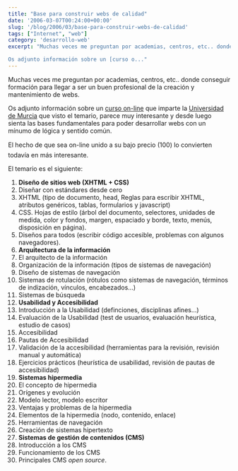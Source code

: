 ```yaml
---
title: "Base para construir webs de calidad"
date: '2006-03-07T00:24:00+00:00'
slug: '/blog/2006/03/base-para-construir-webs-de-calidad'
tags: ["Internet", "web"]
category: 'desarrollo-web'
excerpt: "Muchas veces me preguntan por academias, centros, etc.. donde conseguir formación para llegar a ser un buen profesional de la creación y mantenimiento de webs.

Os adjunto información sobre un [curso o..."
---
```

Muchas veces me preguntan por academias, centros, etc.. donde conseguir formación para llegar a ser un buen profesional de la creación y mantenimiento de webs.

Os adjunto información sobre un [curso on-line](http://www.um.es/estudios/cursos/web/) que imparte la [Universidad de Murcia](http://www.um.es/) que visto el temario, parece muy interesante y desde luego sienta las bases fundamentales para poder desarrollar webs con un mínumo de lógica y sentido común.

El hecho de que sea on-line unido a su bajo precio (100) lo convierten todavía en más interesante.

El temario es el siguiente:

1. **Diseño de sitios web (XHTML + CSS)** 
  1. Diseñar con estándares desde cero
  2. XHTML (tipo de documento, head, Reglas para escribir XHTML, atributos genéricos, tablas, formularios y javascript)
  3. CSS. Hojas de estilo (árbol del documento, selectores, unidades de medida, color y fondos, margen, espaciado y borde, texto, menús, disposición en página).
  4. Diseños para todos (escribir código accesible, problemas con algunos navegadores). 
2. **Arquitectura de la información** 
  1. El arquitecto de la información 
  2. Organización de la información (tipos de sistemas de navegación)
  3. Diseño de sistemas de navegación
  4. Sistemas de rotulación (rótulos como sistemas de navegación, términos de indización, vínculos, encabezados...)
  5. Sistemas de búsqueda
3. **Usabilidad y Accesibilidad**
  1. Introducción a la Usabilidad (definciones, disciplinas afines...)
  2. Evaluación de la Usabilidad (test de usuarios, evaluación heurística, estudio de casos)
  3. Accesibilidad
  4. Pautas de Accesibilidad
  5. Validación de la accesibilidad (herramientas para la revisión, revisión manual y automática)
  6. Ejercicios prácticos (heurística de usabilidad, revisión de pautas de accesibilidad)
4. **Sistemas hipermedia** 
  1. El concepto de hipermedia
  2. Orígenes y evolución
  3. Modelo lector, modelo escritor
  4. Ventajas y problemas de la hipermedia
  5. Elementos de la hipermedia (nodo, contenido, enlace)
  6. Herramientas de navegación
  7. Creación de sistemas hipertexto
5. **Sistemas de gestión de contenidos (CMS)**
  1. Introducción a los CMS
  2. Funcionamiento de los CMS
  3. Principales CMS _open source_.
